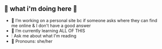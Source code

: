 ## 🚰 what i'm doing here 🦦


- 💠 I’m  working on a personal site bc if someone asks where they can find me online & I don't have a good answer
- 📗 I’m currently learning ALL OF THIS
- 🕯 Ask me about what I'm reading
-  💽 Pronouns: she/her

